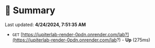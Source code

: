 # 📖 Summary
Last updated: **4/24/2024, 7:51:35 AM**

- `GET` [https://jupiterlab-render-0pdn.onrender.com/lab?](https://jupiterlab-render-0pdn.onrender.com/lab?) - **Up** (275ms)
